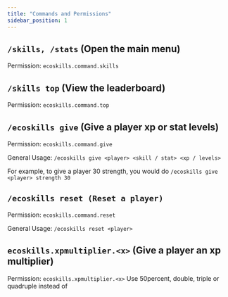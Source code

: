 ```yaml
---
title: "Commands and Permissions"
sidebar_position: 1
---
```


## `/skills, /stats` (Open the main menu)
Permission: `ecoskills.command.skills`

## `/skills top` (View the leaderboard)
Permission: `ecoskills.command.top`

## `/ecoskills give` (Give a player xp or stat levels)
Permission: `ecoskills.command.give`

General Usage: `/ecoskills give <player> <skill / stat> <xp / levels>`

For example, to give a player 30 strength, you would do `/ecoskills give <player> strength 30`

## `/ecoskills reset (Reset a player)`
Permission: `ecoskills.command.reset`

General Usage: `/ecoskills reset <player>`

## `ecoskills.xpmultiplier.<x>` (Give a player an xp multiplier)

Permission: `ecoskills.xpmultiplier.<x>` Use 50percent, double, triple or quadruple instead of <x>


